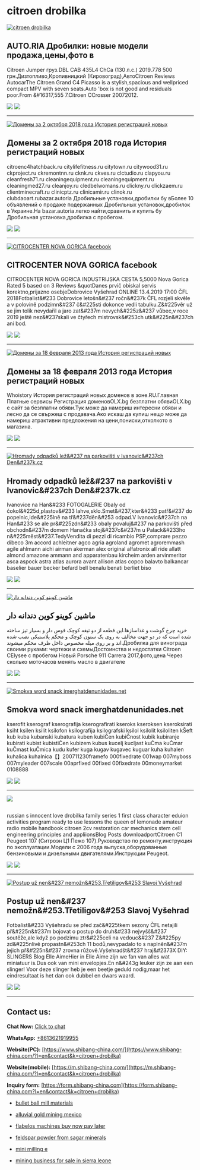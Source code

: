 # citroen drobilka

<a href="https://swt.shibang-china.com/?l=en&img&k=citroen+drobilka" target="_blank">![citroen drobilka](http://static.shibang-china.com/all-800x300/215.jpg)</a>

## AUTO.RIA Дробилки: новые модели продажа,цены,фото в
Citroen Jumper груз.DBL CAB 435L4 ChCa (130 л.с.) 2019.778 500 грн.Дизтопливо,Кропивницкий (Кировоград),АвтоCitroen Reviews AutocarThe Citroen Grand C4 Picasso is a stylish,spacious and wellpriced compact MPV with seven seats.Auto 'box is not good and residuals poor.From &#16317,555 7.Citroen CCrosser 20072012.


<a href="https://whatsapp.shibangsoft.com/WhatsApp.php" target="_blank" title="WhatsApp">![](http://static.shibang-china.com/icon/whatsapp.png)</a> <a href="https://swt.shibang-china.com/?l=en&icon&k=citroen+drobilka" target="_blank">![](http://static.shibang-china.com/icon/chat-en.png)</a>

---

<a href="https://swt.shibang-china.com/?l=en&img&k=citroen+drobilka" target="_blank">![Домены за 2 октября 2018 года История регистраций новых](http://static.shibang-china.com/all-800x300/957.jpg)</a>

## Домены за 2 октября 2018 года История регистраций новых
citroenc4hatchback.ru citylifefitness.ru citytown.ru citywood31.ru ckproject.ru ckremontnn.ru cknk.ru ckves.ru clctudio.ru clapyou.ru cleanfresh71.ru cleaningequipment.ru cleaningequipment.ru cleaningmed27.ru cleanjoy.ru cledbelwomans.ru clickny.ru clickzaem.ru clientminecraft.ru clinicptz.ru clinicamir.ru clinok.ru clubdaoart.rubazar.autoria Дробильные установки,дробилки бу вБолее 10 объявлений о продаже подержанных Дробильных установок,дробилок в Украине.На bazar.autoria легко найти,сравнить и купить бу Дробильная установка,дробилка с пробегом.


<a href="https://whatsapp.shibangsoft.com/WhatsApp.php" target="_blank" title="WhatsApp">![](http://static.shibang-china.com/icon/whatsapp.png)</a> <a href="https://swt.shibang-china.com/?l=en&icon&k=citroen+drobilka" target="_blank">![](http://static.shibang-china.com/icon/chat-en.png)</a>

---

<a href="https://swt.shibang-china.com/?l=en&img&k=citroen+drobilka" target="_blank">![CITROCENTER NOVA GORICA facebook](http://static.shibang-china.com/all-800x300/1070.jpg)</a>

## CITROCENTER NOVA GORICA facebook
CITROCENTER NOVA GORICA INDUSTRIJSKA CESTA 5,5000 Nova Gorica Rated 5 based on 3 Reviews &quotDanes prvič obiskal servis korektno,prijazno osebjeDobrovice Vyšehrad ONLINE 13.4.2019 17:00 ČFL 2018Fotbalist&#233 Dobrovice letošn&#237 ročn&#237k ČFL rozjeli skvěle a v polovině podzimn&#237 č&#225sti dokonce vedli tabulku.Z&#225věr už se jim tolik nevydařil a jaro zat&#237m nevych&#225z&#237 vůbec,v roce 2019 ještě nez&#237skali ve čtyřech mistrovsk&#253ch utk&#225n&#237ch ani bod.


<a href="https://whatsapp.shibangsoft.com/WhatsApp.php" target="_blank" title="WhatsApp">![](http://static.shibang-china.com/icon/whatsapp.png)</a> <a href="https://swt.shibang-china.com/?l=en&icon&k=citroen+drobilka" target="_blank">![](http://static.shibang-china.com/icon/chat-en.png)</a>

---

<a href="https://swt.shibang-china.com/?l=en&img&k=citroen+drobilka" target="_blank">![Домены за 18 февраля 2013 года История регистраций новых](http://static.shibang-china.com/all-800x300/1445.jpg)</a>

## Домены за 18 февраля 2013 года История регистраций новых
Whoistory История регистраций новых доменов в зоне.RU.Главная Платные сервисы Регистрация доменовOLX.bg безплатни обявиOLX.bg e сайт за безплатни обяви.Тук може да намериш интересни обяви и лесно да се свържеш с продавача.Ако искаш да купиш нещо може да намериш атрактивни предложения на цени,пониски,отколкото в магазина.


<a href="https://whatsapp.shibangsoft.com/WhatsApp.php" target="_blank" title="WhatsApp">![](http://static.shibang-china.com/icon/whatsapp.png)</a> <a href="https://swt.shibang-china.com/?l=en&icon&k=citroen+drobilka" target="_blank">![](http://static.shibang-china.com/icon/chat-en.png)</a>

---

<a href="https://swt.shibang-china.com/?l=en&img&k=citroen+drobilka" target="_blank">![Hromady odpadků lež&#237 na parkovišti v Ivanovic&#237ch Den&#237k.cz](http://static.shibang-china.com/all-800x300/1171.jpg)</a>

## Hromady odpadků lež&#237 na parkovišti v Ivanovic&#237ch Den&#237k.cz
Ivanovice na Han&#233 FOTOGALERIE Obaly od čokol&#225d,plastov&#233 lahve,sklo.Smet&#237,kter&#233 patř&#237 do popelnic,ide&#225lně na tř&#237děn&#253 odpad.V Ivanovic&#237ch na Han&#233 se ale pr&#225zdn&#233 obaly povaluj&#237 na parkovišti před obchodn&#237m domem Hanačka stoj&#237c&#237m u Palack&#233ho n&#225měst&#237.TedyVendita di pezzi di ricambio PSP,comprare pezzo dibeco 3m accord achleitner agco agria agroland agromet agroremmash agile ahlmann aichi airman akerman alex original alfatronix all ride allatt almond amazone ammann and apparatenbau kircheim arden arvinmeritor asca aspock astra atlas aurora avant allison atlas copco balavto balkancar baselier bauer becker befard bell benalu benati berliet biso


<a href="https://whatsapp.shibangsoft.com/WhatsApp.php" target="_blank" title="WhatsApp">![](http://static.shibang-china.com/icon/whatsapp.png)</a> <a href="https://swt.shibang-china.com/?l=en&icon&k=citroen+drobilka" target="_blank">![](http://static.shibang-china.com/icon/chat-en.png)</a>

---

<a href="https://swt.shibang-china.com/?l=en&img&k=citroen+drobilka" target="_blank">![ماشین کوینو کوین دندانه دار](http://static.shibang-china.com/all-800x300/121.jpg)</a>

## ماشین کوینو کوین دندانه دار
خرید چرخ گوشت و غذاسازها.این قطعه از دو تیغه کوچک قوس دار و بسیار تیز ساخته شده است که در دو جهت مخالف به روی یک ستون کوچک و محکم پلاستیکی نصب شده اند و بر روی میله مخصوص داخل ظرف محکم میشوند.Дробилка для винограда своими руками: чертежи и схемыДостоинства и недостатки Citroen CElysee с пробегом Новый Porsche 911 Carrera 2017,фото,цена Через сколько моточасов менять масло в двигателе


<a href="https://whatsapp.shibangsoft.com/WhatsApp.php" target="_blank" title="WhatsApp">![](http://static.shibang-china.com/icon/whatsapp.png)</a> <a href="https://swt.shibang-china.com/?l=en&icon&k=citroen+drobilka" target="_blank">![](http://static.shibang-china.com/icon/chat-en.png)</a>

---

<a href="https://swt.shibang-china.com/?l=en&img&k=citroen+drobilka" target="_blank">![Smokva word snack imerghatdenunidades.net](http://static.shibang-china.com/all-800x300/1523.jpg)</a>

## Smokva word snack imerghatdenunidades.net
kserofit kserograf kserografija kserografirati kseroks kseroksen kseroksirati ksiht ksilen ksilit ksilofon ksilografija ksilografski ksilol ksilolit ksiloliten kŠeft kub kuba kubanski kubatura kuben kubiČen kubiČnost kubik kubiranje kubirati kubist kubistiČen kubizem kubus kucelj kucljast kuČma kuČmar kuČmast kuČmica kudu kufer kuga kugav kugavec kuguar kuha kuhalen kuhalica kuhalnica【】200711230framefo 000fixedrate 001wap 007myboss 007myleader 007scale 00aprfixed 00fixed 00fixedrate 00moneymarket 0108888


<a href="https://whatsapp.shibangsoft.com/WhatsApp.php" target="_blank" title="WhatsApp">![](http://static.shibang-china.com/icon/whatsapp.png)</a> <a href="https://swt.shibang-china.com/?l=en&icon&k=citroen+drobilka" target="_blank">![](http://static.shibang-china.com/icon/chat-en.png)</a>

---

<a href="https://swt.shibang-china.com/?l=en&img&k=citroen+drobilka" target="_blank">![](http://static.shibang-china.com/all-800x300/1086.jpg)</a>

## 
russian s innocent love drobilka family series 1 first class character eduion activities program ready to use lessons the queen of lemonade amateur radio mobile handbook citroen 2cv restoration car mechanics stem cell engineering principles and appliionsBlog Posts downloadportCitroen C1 Peugeot 107 (Ситроэн Ц1 Пежо 107).Руководство по ремонту,инструкция по эксплуатации.Модели с 2006 года выпуска,оборудованные бензиновыми и дизельными двигателями.Инструкции Peugeot.


<a href="https://whatsapp.shibangsoft.com/WhatsApp.php" target="_blank" title="WhatsApp">![](http://static.shibang-china.com/icon/whatsapp.png)</a> <a href="https://swt.shibang-china.com/?l=en&icon&k=citroen+drobilka" target="_blank">![](http://static.shibang-china.com/icon/chat-en.png)</a>

---

<a href="https://swt.shibang-china.com/?l=en&img&k=citroen+drobilka" target="_blank">![Postup už nen&#237 nemožn&#253.Třetiligov&#253 Slavoj Vyšehrad](http://static.shibang-china.com/all-800x300/377.jpg)</a>

## Postup už nen&#237 nemožn&#253.Třetiligov&#253 Slavoj Vyšehrad
Fotbalist&#233 Vyšehradu se před zač&#225tkem sezony ČFL netajili př&#225n&#237m bojovat o postup do druh&#233 nejvyšš&#237 soutěže,ale když po podzimu ztr&#225celi na vedouc&#237 Z&#225py zd&#225nlivě propastn&#253ch 11 bodů,nevypadalo to s naplněn&#237m jejich př&#225n&#237 zrovna růžově.Vyšehradšt&#237 hraj&#2373X DIY: SLINGERS Blog Elle AimeHier in Elle Aime zijn we fan van alles wat miniatuur is.Dus ook van mini envelopjes.En n&#243g leuker zijn ze aan een slinger! Voor deze slinger heb je een beetje geduld nodig,maar het eindresultaat is het dan ook dubbel en dwars waard.


<a href="https://whatsapp.shibangsoft.com/WhatsApp.php" target="_blank" title="WhatsApp">![](http://static.shibang-china.com/icon/whatsapp.png)</a> <a href="https://swt.shibang-china.com/?l=en&icon&k=citroen+drobilka" target="_blank">![](http://static.shibang-china.com/icon/chat-en.png)</a>

---
## Contact us:

**Chat Now:** [Click to chat](https://swt.shibang-china.com?l=en&contact&k=citroen+drobilka)

**WhatsApp:**  [+8613621919955](https://whatsapp.shibangsoft.com/WhatsApp.php)

**Website(PC):** [https://www.shibang-china.com/](https://www.shibang-china.com/?l=en&contact&k=citroen+drobilka)

**Website(mobile):** [https://m.shibang-china.com/](https://m.shibang-china.com/?l=en&contact&k=citroen+drobilka)

**Inquiry form:** [https://form.shibang-china.com](https://form.shibang-china.com?l=en&contact&k=citroen+drobilka)

* [bullet ball mill materials](../112/bullet%20ball%20mill%20materials.md)

* [alluvial gold mining mexico](../111/alluvial%20gold%20mining%20mexico.md)

* [flabelos machines buy now pay later](../114/flabelos%20machines%20buy%20now%20pay%20later.md)

* [feldspar powder from sagar minerals](../122/feldspar%20powder%20from%20sagar%20minerals.md)

* [mini milling e](../113/mini%20milling%20e.md)

* [mining business for sale in sierra leone](../112/mining%20business%20for%20sale%20in%20sierra%20leone.md)